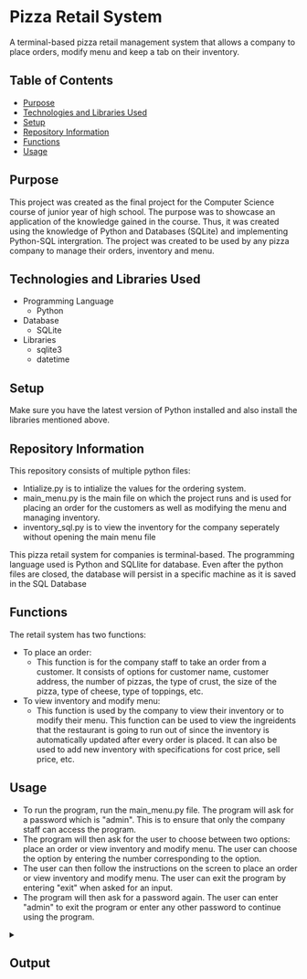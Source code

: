 # Pizza Retail System

A terminal-based pizza retail management system that allows a company to place orders, modify menu and keep a tab on their inventory.


## Table of Contents
- [Purpose](#purpose)
- [Technologies and Libraries Used](#technologies-and-libraries-used)
- [Setup](#setup)
- [Repository Information](#repository-information)
- [Functions](#functions)
- [Usage](#usage)


## Purpose
This project was created as the final project for the Computer Science course of junior year of high school. The purpose was to showcase an application of the knowledge gained in the course. Thus, it was created using the knowledge of Python and Databases (SQLite) and implementing Python-SQL intergration. The project was created to be used by any pizza company to manage their orders, inventory and menu.

## Technologies and Libraries Used
- Programming Language
  - Python
- Database
  - SQLite
- Libraries
  - sqlite3 
  - datetime


## Setup
Make sure you have the latest version of Python installed and also install the libraries mentioned above.


## Repository Information
This repository consists of multiple python files:
- Intialize.py is to intialize the values for the ordering system. 
- main_menu.py is the main file on which the project runs and is used for placing an order for the customers as well as modifying the menu and managing inventory.
- inventory_sql.py is to view the inventory for the company seperately without opening the main menu file


This pizza retail system for companies is terminal-based. The programming language used is Python and SQLlite for database. Even after the python files are closed, the database will persist in a specific machine as it is saved in the SQL Database


## Functions
The retail system has two functions:

- To place an order:
  - This function is for the company staff to take an order from a customer. It consists of options for customer name, customer address, the number of pizzas, the type of crust, the size of the pizza, type of cheese, type of toppings, etc.
- To view inventory and modify menu:
  - This function is used by the company to view their inventory or to modify their menu. This function can be used to view the ingreidents that the restaurant is going to run out of since the inventory is automatically updated after every order is placed. It can also be used to add new inventory with specifications for cost price, sell price, etc.


## Usage
- To run the program, run the main_menu.py file. The program will ask for a password which is "admin". This is to ensure that only the company staff can access the program. 
- The program will then ask for the user to choose between two options: place an order or view inventory and modify menu. The user can choose the option by entering the number corresponding to the option. 
- The user can then follow the instructions on the screen to place an order or view inventory and modify menu. The user can exit the program by entering "exit" when asked for an input. 
- The program will then ask for a password again. The user can enter "admin" to exit the program or enter any other password to continue using the program.


<details>
<summary><h2> Output</h2></summary>

<img src="readme_images/pic1.png" width="700">
<br>
<img src="readme_images/pic2.png">
<br>
<img src="readme_images/pic3.png">
<br>
<img src="readme_images/pic4.png">
<br>
<img src="readme_images/pic5.png">
<br>
<img src="readme_images/pic6.png">
<br>
<img src="readme_images/pic7.png">
<br>
<img src="readme_images/pic8.png">
<br>
<img src="readme_images/pic9.png" width="800">
<br>
<img src="readme_images/pic10.png">
<br>
<img src="readme_images/pic11.png">
<br>
<img src="readme_images/pic12.png">

</details>

